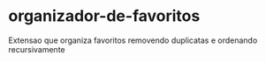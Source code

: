 # organizador-de-favoritos
Extensao que organiza favoritos removendo duplicatas e ordenando recursivamente

